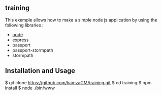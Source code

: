 ## training 

This exemple allows how to make a simple node js application by using the following libraries : 

- [node](http://www.google.com)
- express
- passport
- passport-stormpath
- stormpath

## Installation and Usage

$ git clone https://github.com/hamzaCM/training.git
$ cd training
$ npm install
$ node ./bin/www
